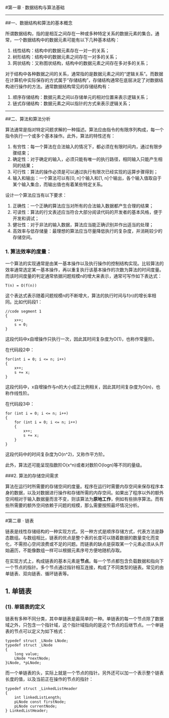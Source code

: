 #第一章 · 数据结构与算法基础

---
##一、数据结构和算法的基本概念

所谓数据结构，指的是相互之间存在一种或多种特定关系的数据元素的集合。通常，一个数据结构中的数据元素可能有以下几种基本结构：

1. 线性结构：结构中的数据元素存在一对一的关系；
2. 树形结构：结构中的数据元素之间存在一对多的关系；
3. 网状结构：又称图状结构，结构中的数据元素之间存在多对多的关系；

对于结构中各种数据之间的关系，通常指的是数据元素之间的“逻辑关系”。而数据在计算机中实际保存的方式属于“存储结构”，存储结构通常在底层决定了对数据结构进行操作的方法。通常数据结构常见的存储结构有：

1. 顺序存储结构：数据元素之间以存储单元的相对位置来表示逻辑关系；
2. 链式存储结构：数据元素之间以指针的方式来表示逻辑关系；

---
##二、算法和算法分析

算法通常是指对特定问题求解的一种描述。算法应由指令的有限序列构成，每一个指令执行一个或多个基本操作。此外，算法的特性还有：

1. 有穷性：每一个算法在合法输入的情况下，都必须在有限时间内，通过有限步骤结束；
2. 确定性：对于确定的输入，必须只能有唯一的执行路径，相同输入只能产生相同的结果；
3. 可行性：算法的操作必须是可以通过执行有限次已经实现的运算步骤得到；
4. 输入和输出：一个算法可以有[0, n]个输入和[1, n]个输出，各个输入值取自于某个输入集合，而输出值也有着某些特定关系。

设计一个算法应当有以下要求：

1. 正确性：一个正确的算法应当对所有的合法输入数据都产生合理的结果；
2. 可读性：算法的行文表述应当符合大部分阅读代码的开发者的基本风格，便于开发和调试；
3. 健壮性：对于非法的输入数据，算法应当能正确识别并作出适当的处理；
4. 高效率与低存储量：最理想的算法应当尽量降低执行的复杂度，并消耗较少的存储空间。

### 1. 算法效率的度量：

一个算法的实现通常是由某一基本操作以及执行操作的控制结构实现。比较算法的效率通常选定某一基本操作，再以重复执行该基本操作的次数为算法的时间度量。而该时间度量的判定通常依据问题规模n的增大来表示，通常可写作如下表达式：

	T(n) = O(f(n))

这个表达式表示随着问题规模n的不断增大，算法的执行时间与f(n)的增长率相同。比如代码段1：

	//code segment 1
	{ 
		x++;
		s = 0;
	}

这段代码中x自增操作只执行一次，因此其时间复杂度为O(1)，也称作常量阶。

在代码段2中：

	for(int i = 0; i <= n; i++)
	{
		x++;
		s += x; 
	}

这段代码中，x自增操作与n的大小成正比例相关，因此其时间复杂度为O(n)，也称作线性阶。

在代码段3中：

	for (int i = 0; i <= n; i++)
	{
		for (int i = 0; i <= n; i++)
		{
			x++;
			s += x; 
		}
	}

这段代码中的时间复杂度为O(n^2)，又称作平方阶。

此外，算法还可能呈现指数阶O(x^n)或者对数阶O(logn)等不同的量级。

###2. 算法的存储空间需求

算法在运行时所需要的存储空间的度量。程序在运行时需要内存空间来保存程序本身的数据，以及对数据进行操作和存储所需的内存空间。如果出了程序以外的额外空间相对于输入数据量而言不变，则该算法为**原地工作**，例如有些排序算法。而有些所需要的额外空间依赖于问题的规模，那么需要按照最坏情况分析。

---
#第二章 · 链表

链表是线性存储结构的一种实现方式。另一种方式是顺序存储方式，代表方法是静态数组。与数组相比，链表的优点是整个表的长度可以随着数据的数量变化而变化，不需担心空间浪费或不足的问题。而链表的缺点是获取某一个元素必须从头开始遍历，不能像数组一样可以根据元素序号方便地随机存取。

在实现方式上，构成链表的基本元素是**节点**。每一个节点都包含负载数据和指向下一个节点的指针。多个节点通过指针相互连接，构成了不同类型的链表。常见的由单链表、双向链表、循环链表等。

## 1. 单链表

### (1). 单链表的定义

链表有多种不同分类，其中单链表是最简单的一种。单链表的每一个节点除了数据域之外，只包含一个指针域，这个指针域指向的是这个节点的后继节点。一个单链表的节点可以定义为如下格式：

	typedef struct _LNode LNode;
	typedef struct _LNode
	{
		long value;
		LNode *nextNode;
	}LNode, *pLNode;

而一个单链表的头，实际上就是一个节点的指针。另外还可以加一个表示整个链表长度的值，以及当前正在操作的节点的指针：

	typedef struct _LinkedListHeader
	{
		int linkedListLength;
		pLNode const firstNode;
		pLNode currentNode;
	} LinkedListHeader;

